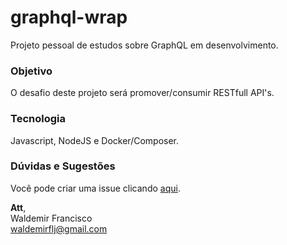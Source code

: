 # graphql-wrap
Projeto pessoal de estudos sobre GraphQL em desenvolvimento.

### Objetivo
O desafio deste projeto será promover/consumir RESTfull API's. 
<!-- <p><img src="https://cdn-images-1.medium.com/max/1600/1*jnXvk-2P40vV1SP-0VGg1g.jpeg"></p> -->
  
### Tecnologia
Javascript, NodeJS e Docker/Composer.
  
### Dúvidas e Sugestões
Você pode criar uma issue clicando [aqui](https://github.com/waldemirflj/graphql-wrap/issues).

**Att**,  
Waldemir Francisco  
waldemirflj@gmail.com  
